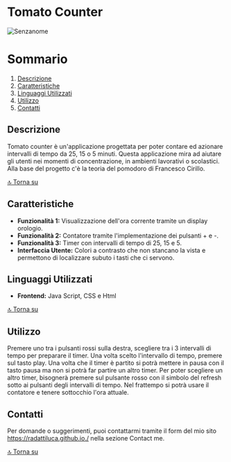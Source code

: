 # Tomato Counter
![Senzanome](https://github.com/user-attachments/assets/53a824d7-2911-4f83-aeae-cca3428427a8)


# Sommario

1. [Descrizione](#descrizione)
2. [Caratteristiche](#caratteristiche)
3. [Linguaggi Utilizzati](#linguaggi-utilizzati)
4. [Utilizzo](#utilizzo)
5. [Contatti](#contatti) 

## Descrizione

Tomato counter è un'applicazione progettata per poter contare ed azionare intervalli di tempo da 25, 15 o 5 minuti. Questa applicazione mira ad aiutare gli utenti nei momenti di concentrazione, in ambienti lavorativi o scolastici. Alla base del progetto c'è la teoria del pomodoro di Francesco Cirillo.

[🔝 Torna su](#tomato-counter)

## Caratteristiche

- **Funzionalità 1:** Visualizzazione dell'ora corrente tramite un display orologio.
- **Funzionalità 2:** Contatore tramite l'implementazione dei pulsanti + e -.
- **Funzionalità 3:** Timer con intervalli di tempo di 25, 15 e 5.
- **Interfaccia Utente:** Colori a contrasto che non stancano la vista e permettono di localizzare subuto i tasti che ci servono.

## Linguaggi Utilizzati

- **Frontend:** Java Script, CSS e Html

[🔝 Torna su](#tomato-counter)
## Utilizzo

Premere uno tra i pulsanti rossi sulla destra, scegliere tra i 3 intervalli di tempo per preparare il timer. Una volta scelto l'intervallo di tempo, premere sul tasto play. Una volta che il timer è partito si potrà mettere in pausa con il tasto pausa ma non si potrà far partire un altro timer. Per poter scegliere un altro timer, bisognerà premere sul pulsante rosso con il simbolo del refresh sotto ai pulsanti degli intervalli di tempo.
Nel frattempo si potrà usare il contatore e tenere sottocchio l'ora attuale.

## Contatti

Per domande o suggerimenti, puoi contattarmi tramite il form del mio sito https://radattiluca.github.io./ nella sezione Contact me.

[🔝 Torna su](#tomato-counter)
